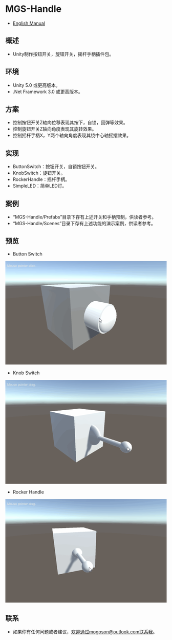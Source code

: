 ﻿# MGS-Handle
- [English Manual](./README.md)

## 概述
- Unity制作按钮开关，旋钮开关，摇杆手柄插件包。

## 环境
- Unity 5.0 或更高版本。
- .Net Framework 3.0 或更高版本。

## 方案
- 控制按钮开关Z轴向位移表现其按下，自锁，回弹等效果。
- 控制旋钮开关Z轴向角度表现其旋转效果。
- 控制摇杆手柄X，Y两个轴向角度表现其绕中心轴摇摆效果。

## 实现
- ButtonSwitch：按钮开关，自锁按钮开关。
- KnobSwitch：旋钮开关。
- RockerHandle：摇杆手柄。
- SimpleLED：简单LED灯。

## 案例
- “MGS-Handle/Prefabs”目录下存有上述开关和手柄预制，供读者参考。
- “MGS-Handle/Scenes”目录下存有上述功能的演示案例，供读者参考。

## 预览
- Button Switch

![Button Switch](./Attachments/README_Image/ButtonSwitch.gif)

- Knob Switch

![Knob Switch](./Attachments/README_Image/KnobSwitch.gif)

- Rocker Handle

![Rocker Handle](./Attachments/README_Image/RockerHandle.gif)﻿

## 联系
- 如果你有任何问题或者建议，欢迎通过mogoson@outlook.com联系我。